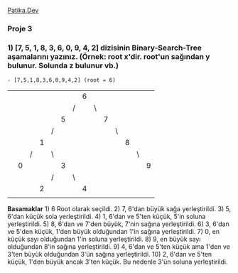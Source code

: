 [Patika.Dev](www.patika.dev)

### Proje 3
### 1) [7, 5, 1, 8, 3, 6, 0, 9, 4, 2] dizisinin Binary-Search-Tree aşamalarını yazınız. (Örnek: root x'dir. root'un sağından y bulunur. Solunda z bulunur vb.)
	- [7,5,1,8,3,6,0,9,4,2] (root = 6)




|             |  |  |  |  |  |  |     |  |  |  |  |   |   |
|--           |--|--|- |- |- |- |-    |- |- |- |- |-  |-  |
|             |  |  |  |  |  |  | 6   |  |  |  |  |   |   |
|             |  |  |  |  |  | /|     |\ |  |  |  |   |   |
|             |  |  |  |  | 5|  |     |  |7 |  |  |   |   |
|             |  |  |  | /|  |  |     |  |  |\ |  |   |   |
|             |  |  | 1|  |  |  |     |  |  |  |8 |   |   |
|             |  | /|  |\ |  |  |     |  |  |  |  |\  |   |
|             | 0|  |  |  |3 |  |     |  |  |  |  |   |9  |
|             |  |  |  | /|  |\ |     |  |  |  |  |   |   |
|             |  |  | 2|  |  |  |4    |  |  |  |  |   |   |
|             |  |  |  |  |  |  |     |  |  |  |  |   |   |

**Basamaklar**
	1) 6 Root olarak seçildi.
	2) 7, 6'dan büyük sağa yerleştirildi.
	3) 5, 6'dan küçük sola yerleştirildi.
	4) 1, 6'dan ve 5'ten küçük, 5'in soluna yerleştirildi.
	5) 8, 6'dan ve 7'den büyük, 7'nin sağına yerleştirildi.
	6) 3, 6'dan ve 5'den küçük, 1'den büyük olduğundan 1'in sağına yerleştirildi.
	7) 0, en küçük sayı olduğundan 1'in soluna yerleştirildi.
	8) 9, en büyük sayı olduğundan 8'in sağına yerleştirildi.
	9) 4, 6'dan ve 5'ten küçük ama 1'den ve 3'ten büyük olduğundan 3'ün sağına yerleştirildi.
	10) 2, 6'dan ve 5'ten küçük, 1'den büyük ancak 3'ten küçük. Bu nedenle 3'ün soluna yerleştirildi.
